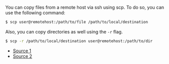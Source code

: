 You can copy files from a remote host via ssh using scp.
To do so, you can use the following command:

```bash
$ scp user@remotehost:/path/to/file /path/to/local/destination
```

Also, you can copy directories as well using the `-r` flag.

```bash
$ scp -r /path/to/local/destination user@remotehost:/path/to/dir
```

- [Source 1](http://unix.stackexchange.com/questions/106480/how-to-copy-files-from-one-machine-to-another-using-ssh)
- [Source 2](http://askubuntu.com/questions/446724/copy-folders-not-one-file-using-ssh-ubuntu)
